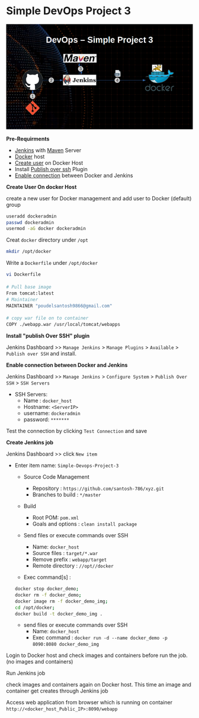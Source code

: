 # Simple DevOps Project 3

![devops simple project](./img/devops-3.png)

**Pre-Requirments**

- [Jenkins](../../Jenkins/Jenkins_installation.md) with [Maven](../../Maven/Maven_installation.md) Server
- [Docker](../../Docker/installation/) host
- [Create user](#create_user) on Docker Host
- Install [Publish over ssh](#publish_over_ssh) Plugin
- [Enable connection](#enable_ssh) between Docker and Jenkins

<a name="create_user"></a>
**Create User On docker Host**

create a new user for Docker management and add user to Docker (default) group
~~~sh
useradd dockeradmin
passwd dockeradmin
usermod -aG docker dockeradmin
~~~
Creat `docker` directory under `/opt`
~~~sh
mkdir /opt/docker
~~~
Write a `Dockerfile` under `/opt/docker`
~~~sh
vi Dockerfile

# Pull base image
From tomcat:latest
# Maintainer
MAINTAINER "poudelsantosh9866@gmail.com"

# copy war file on to container
COPY ./webapp.war /usr/local/tomcat/webapps
~~~

<a name="publish_over_ssh"></a>
**Install "publish Over SSH" plugin**

Jenkins Dashboard >> `Manage Jenkins` > `Manage Plugins` > `Available` > `Publish over SSH` and install.

<a name="enable_ssh"></a>
**Enable connection between Docker and Jenkins**

Jenkins Dashboard >> `Manage Jenkins` > `Configure System` > `Publish Over SSH` > `SSH Servers`

- SSH Servers:
  - Name : `docker_host`
  - Hostname: `<ServerIP>`
  - username: `dockeradmin`
  - password: `*******`

Test the connection by clicking `Test Connection` and save


**Create Jenkins job**

Jenkins Dashboard >> click `New item`
- Enter item name: `Simple-Devops-Project-3`
  - Source Code Management  
    - Repository : `https://github.com/santosh-786/xyz.git`
    - Branches to build : `*/master`
  - Build
    - Root POM: `pom.xml`  
    - Goals and options : `clean install package`  

  - Send files or execute commands over SSH
    - Name: `docker_host`
    - Source files	: `target/*.war`
    - Remove prefix	: `webapp/target`
    - Remote directory	: `//opt//docker`  
  - Exec command[s]	:
  ~~~sh
  docker stop docker_demo;
  docker rm -f docker_demo;
  docker image rm -f docker_demo_img;
  cd /opt/docker;
  docker build -t docker_demo_img .
  ~~~

  - send files or execute commands over SSH  
    - Name: `docker_host`  
    - Exec command	: `docker run -d --name docker_demo -p 8090:8080 docker_demo_img`  

Login to Docker host and check images and containers before run the job. (no images and containers)

Run Jenkins job

check images and containers again on Docker host. This time an image and container get creates through Jenkins job

Access web application from browser which is running on container
`http://<docker_host_Public_IP>:8090/webapp`
